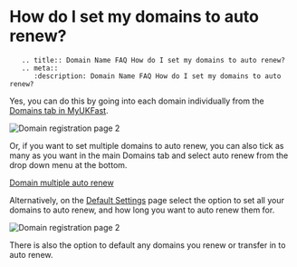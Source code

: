 # How do I set my domains to auto renew?

```eval_rst
   .. title:: Domain Name FAQ How do I set my domains to auto renew?
   .. meta::
      :description: Domain Name FAQ How do I set my domains to auto renew?
```


Yes, you can do this by going into each domain individually from the [Domains tab in MyUKFast](https://portal.ans.co.uk/domains/index.php).

![Domain registration page 2](http://images.ukfast.co.uk/faq/domains/autorenew1.png)

Or, if you want to set multiple domains to auto renew, you can also tick as many as you want in the main Domains tab and select auto renew from the drop down menu at the bottom.

[Domain multiple auto renew](http://images.ukfast.co.uk/faq/domains/autorenew4.png)

Alternatively, on the [Default Settings](https://portal.ans.co.uk/domains/settings.php) page select the option to set all your domains to auto renew, and how long you want to auto renew them for.

![Domain registration page 2](http://images.ukfast.co.uk/faq/domains/autorenew3.png)

There is also the option to default any domains you renew or transfer in to auto renew.

